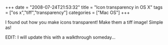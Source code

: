 +++
date = "2008-07-24T21:53:32"
title = "Icon transparency in OS X"
tags = ["os x","tiff","transparency"]
categories = ["Mac OS"]
+++

I found out how you make icons transparent! Make them a tiff image! Simple as!

EDIT: I will update this with a walkthrough someday...
